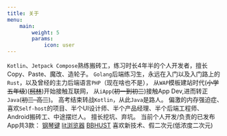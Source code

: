 ```yaml
---
title: 关于
menu:
    main:
        weight: 5
        params:
            icon: user
---
```


`Kotlin`、`Jetpack Compose`熟练搬砖工，练习时长4年半的个人开发者，擅长Copy、Paste、魔改、造轮子。
`Golang`后端练习生，永远在入门以及入门路上的`Rust`，以及曾经的主力后端语言`PHP`（现在啥也不是），
从`WAP`模板建站时代(~~小学五年级~~)(~~[柯林](http://www.kelink.com/)~~)开始接触互联网，
从`iApp`(~~初一到初三~~)接触App Dev,进而转正`Java`(~~初三-高三~~)。
高考结束转战`Kotlin`，从此`Java`是路人。
偏激的内存强迫症、喜欢`Self-host`的项目、半个UI设计师、半个产品经理、半个后端工程师、Android搬砖工、中途摆烂人。
擅长挖坑、弃坑。
当前个人开发/负责的已发布App共3款：
[钢琴键](https://www.coolapk.com/apk/201165)
[lit浏览器](https://www.coolapk.com/apk/249180)
[BBHUST](https://bb.hust.online)
喜欢新技术、假二次元(低浓度二次元)  